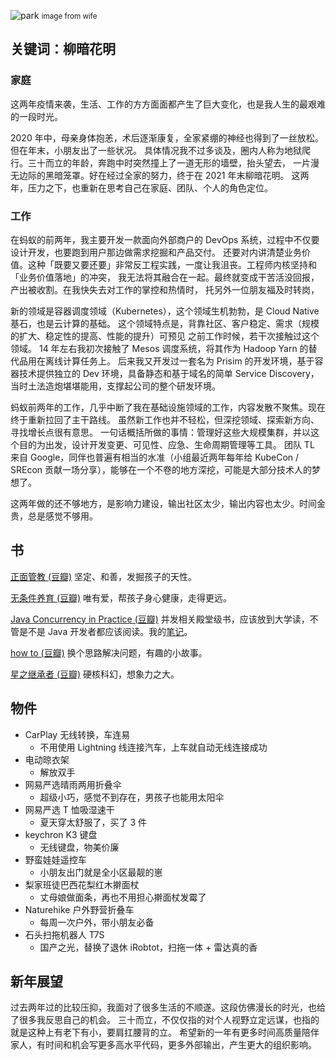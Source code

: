 


![park](https://e25ba8-log4d-c.dijingchao.com/upload_dropbox/202201/park.jpg)
<small>image from wife</small>

<!-- more -->

## 关键词：柳暗花明

### 家庭

这两年疫情来袭，生活、工作的方方面面都产生了巨大变化，也是我人生的最艰难的一段时光。

2020 年中，母亲身体抱恙，术后逐渐康复，全家紧绷的神经也得到了一丝放松。但在年末，小朋友出了一些状况。
具体情况我不过多谈及，圈内人称为地狱爬行。三十而立的年龄，奔跑中时突然撞上了一道无形的墙壁，抬头望去，
一片漫无边际的黑暗笼罩。好在经过全家的努力，终于在 2021 年末柳暗花明。
这两年，压力之下，也重新在思考自己在家庭、团队、个人的角色定位。

### 工作

在蚂蚁的前两年，我主要开发一款面向外部商户的 DevOps 系统，过程中不仅要设计开发，也要跑到用户那边做需求挖掘和产品交付。
还要对内讲清楚业务价值。这种「既要又要还要」非常反工程实践，一度让我沮丧。工程师内核坚持和「业务价值落地」的冲突，
我无法将其融合在一起。最终就变成干苦活没回报，产出被收割。在我快失去对工作的掌控和热情时，
托另外一位朋友福及时转岗，

新的领域是容器调度领域（Kubernetes），这个领域生机勃勃，是 Cloud Native 基石，也是云计算的基础。
这个领域特点是，背靠社区、客户稳定、需求（规模的扩大、稳定性的提高、性能的提升）可预见
之前工作时候，若干次接触过这个领域。
14 年左右我初次接触了 Mesos 调度系统，将其作为 Hadoop Yarn 的替代品用在离线计算任务上。
后来我又开发过一套名为 Prisim 的开发环境，基于容器技术提供独立的 Dev 环境，具备静态和基于域名的简单 Service Discovery，
当时土法造炮堪堪能用，支撑起公司的整个研发环境。

蚂蚁前两年的工作，几乎中断了我在基础设施领域的工作，内容发散不聚焦。现在终于重新拉回了主干路线。
虽然新工作也并不轻松，但深挖领域、探索新方向、寻找增长点很有意思。
一句话概括所做的事情：管理好这些大规模集群，并以这个目的为出发，设计开发变更、可见性、应急、生命周期管理等工具。
团队 TL 来自 Google，同伴也普遍有相当的水准（小组最近两年每年给 KubeCon / SREcon 贡献一场分享），能够在一个不卷的地方深挖，可能是大部分技术人的梦想了。


这两年做的还不够地方，是影响力建设，输出社区太少，输出内容也太少。时间金贵，总是感觉不够用。

## 书

[正面管教 (豆瓣)](https://book.douban.com/subject/3420606/)
坚定、和善，发掘孩子的天性。

[无条件养育 (豆瓣)](https://book.douban.com/subject/10773248/)
唯有爱，帮孩子身心健康，走得更远。

[Java Concurrency in Practice (豆瓣)](https://book.douban.com/subject/1888733/)
并发相关殿堂级书，应该放到大学读，不管是不是 Java 开发者都应该阅读。我的[笔记](https://book.douban.com/review/14121470/)。

[how to (豆瓣)](https://book.douban.com/subject/35048568/)
换个思路解决问题，有趣的小故事。

[星之继承者 (豆瓣)](https://book.douban.com/subject/35271451/)
硬核科幻，想象力之大。


## 物件

-   CarPlay 无线转换，车连易
    -   不用使用 Lightning 线连接汽车，上车就自动无线连接成功
-   电动晾衣架
    -   解放双手
-   网易严选晴雨两用折叠伞
    -   超级小巧，感觉不到存在，男孩子也能用太阳伞
-   网易严选 T 恤吸湿速干
    -   夏天穿太舒服了，买了 3 件
-   keychron K3 键盘
    -   无线键盘，物美价廉
-   野蛮娃娃遥控车
    -   小朋友出门就是全小区最靓的崽
-   梨家班徒巴西花梨红木擀面杖
    -   丈母娘做面条，再也不用担心擀面杖发霉了
-   Naturehike 户外野营折叠车
    -   每周一次户外，带小朋友必备
-   石头扫拖机器人 T7S
    -   国产之光，替换了退休 iRobtot，扫拖一体 + 雷达真的香

## 新年展望

过去两年过的比较压抑，我面对了很多生活的不顺遂。这段仿佛漫长的时光，也给了很多我反思自己的机会。
三十而立，不仅仅指的对个人视野立定远谋，也指的就是这种上有老下有小，要肩扛腰背的立。
希望新的一年有更多时间高质量陪伴家人，有时间和机会写更多高水平代码，更多外部输出，产生更大的组织影响。

